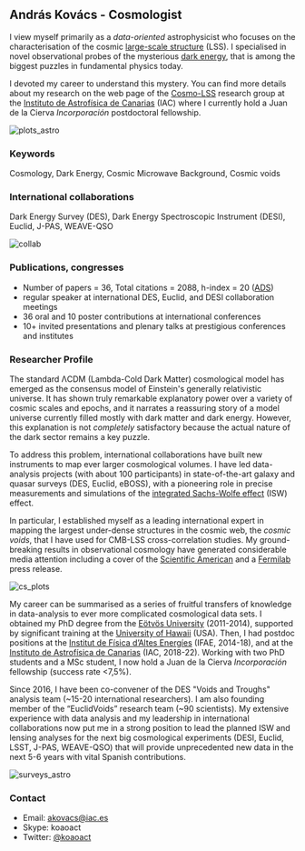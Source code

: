 ## András Kovács - Cosmologist

I view myself primarily as a _data-oriented_ astrophysicist who focuses on the characterisation of the cosmic [large-scale structure](https://en.wikipedia.org/wiki/Observable_universe#Large-scale_structure) (LSS). I specialised in novel observational probes of the mysterious [dark energy](https://en.wikipedia.org/wiki/Dark_energy), that is among the biggest puzzles in fundamental physics today. 

I devoted my career to understand this mystery. You can find more details about my research on the web page of the [Cosmo-LSS](http://research.iac.es/proyecto/cosmolss/pages/en/about-contact.php) research group at the [Instituto de Astrofísica de Canarias](https://www.iac.es/) (IAC) where I currently hold a Juan de la Cierva _Incorporación_ postdoctoral fellowship.

![plots_astro](https://user-images.githubusercontent.com/11870801/153073650-9eee9a30-0828-4e81-aca4-390ef2ebded5.png)

### Keywords

Cosmology, Dark Energy, Cosmic Microwave Background, Cosmic voids

### International collaborations

Dark Energy Survey (DES), Dark Energy Spectroscopic Instrument (DESI), Euclid, J-PAS, WEAVE-QSO

![collab](https://user-images.githubusercontent.com/11870801/152979281-e02c008c-e9f6-48f4-ac8e-d78c57fc82f1.png)

### Publications, congresses
- Number of papers = 36,  Total citations = 2088,  h-index = 20 ([ADS](https://ui.adsabs.harvard.edu/public-libraries/Kalh3TzVTsyj5YNmtTE4oQ))
- regular speaker at international DES, Euclid, and DESI collaboration meetings
- 36 oral and 10 poster contributions at international conferences
- 10+ invited presentations and plenary talks at prestigious conferences and institutes

### Researcher Profile

The standard ΛCDM (Lambda-Cold Dark Matter) cosmological model has emerged as the consensus model of Einstein's generally relativistic universe. It has shown truly remarkable explanatory power over a variety of cosmic scales and epochs, and it narrates a reassuring story of a model universe currently filled mostly with dark matter and dark energy. However, this explanation is not _completely_ satisfactory because the actual nature of the dark sector remains a key puzzle.

To address this problem, international collaborations have built new instruments to map ever larger cosmological volumes. I have led data-analysis projects (with about 100 participants) in state-of-the-art galaxy and quasar surveys (DES, Euclid, eBOSS), with a pioneering role in precise measurements and simulations of the [integrated Sachs-Wolfe effect](https://en.wikipedia.org/wiki/Sachs%E2%80%93Wolfe_effect) (ISW) effect. 

In particular, I established myself as a leading international expert in mapping the largest under-dense structures in the cosmic web, the _cosmic voids_, that I have used for CMB-LSS cross-correlation studies. My ground-breaking results in observational cosmology have generated considerable media attention including a cover of the [Scientific American](https://www.scientificamerican.com/article/the-emptiest-place-in-space/) and a [Fermilab](https://news.fnal.gov/2022/01/scientists-move-a-step-closer-to-understanding-the-cold-spot-in-the-cosmic-microwave-background/) press release.

![cs_plots](https://user-images.githubusercontent.com/11870801/152980146-3a629d32-1445-4efc-9887-98c10812f922.png)

My career can be summarised as a series of fruitful transfers of knowledge in data-analysis to ever more complicated cosmological data sets. I obtained my PhD degree from the [Eötvös University](https://physics.elte.hu/) (2011-2014), supported by significant training at the [University of Hawaii](http://www.ifa.hawaii.edu/) (USA). Then, I had postdoc positions at the [Institut de Física d’Altes Energíes](https://www.ifae.es/) (IFAE, 2014-18), and at the [Instituto de Astrofísica de Canarias](https://www.iac.es/) (IAC, 2018-22). Working with two PhD students and a MSc student, I now hold a Juan de la Cierva _Incorporación_ fellowship (success rate <7,5%).

Since 2016, I have been co-convener of the DES "Voids and Troughs" analysis team (~15-20 international researchers). I am also founding member of the “EuclidVoids” research team (~90 scientists). My extensive experience with data analysis and my leadership in international collaborations now put me in a strong position to lead the planned ISW and lensing analyses for the next big cosmological experiments (DESI, Euclid, LSST, J-PAS, WEAVE-QSO) that will provide unprecedented new data in the next 5-6 years with vital Spanish contributions.

![surveys_astro](https://user-images.githubusercontent.com/11870801/153074562-1572eb19-577b-4c90-85d8-7200f8b22083.png)


### Contact
 - Email: akovacs@iac.es
 - Skype: koaoact
 - Twitter: [@koaoact](https://twitter.com/koaoact)
